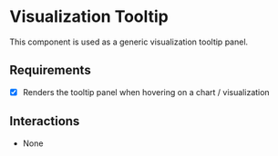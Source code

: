 # Visualization Tooltip

This component is used as a generic visualization tooltip panel.

## Requirements

- [x] Renders the tooltip panel when hovering on a chart / visualization

## Interactions

- None
